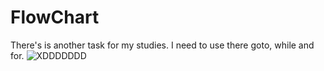 # FlowChart
There's is another task for my studies. I need to use there goto, while and for.
![XDDDDDDD](https://user-images.githubusercontent.com/115358036/205507059-7f7ddbce-6700-49a6-b703-d5f4997ddde1.png)
